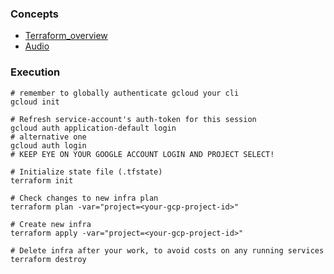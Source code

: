 ### Concepts
* [Terraform_overview](../1_terraform_overview.md)
* [Audio](https://drive.google.com/file/d/1IqMRDwJV-m0v9_le_i2HA_UbM_sIWgWx/view?usp=sharing)

### Execution

```shell
# remember to globally authenticate gcloud your cli
gcloud init

# Refresh service-account's auth-token for this session
gcloud auth application-default login
# alternative one
gcloud auth login
# KEEP EYE ON YOUR GOOGLE ACCOUNT LOGIN AND PROJECT SELECT!

# Initialize state file (.tfstate)
terraform init

# Check changes to new infra plan
terraform plan -var="project=<your-gcp-project-id>"
```

```shell
# Create new infra
terraform apply -var="project=<your-gcp-project-id>"
```

```shell
# Delete infra after your work, to avoid costs on any running services
terraform destroy
```
